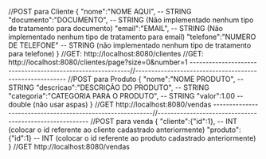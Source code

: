 //POST para Cliente 
{
    "nome":"NOME AQUI",    		-- STRING
    "documento":"DOCUMENTO",	 	-- STRING (Não implementado nenhum tipo de tratamento para documento)
    "email":"EMAIL",	 	-- STRING	(Não implementado nenhum tipo de tratamento para email)
    "telefone":"NUMERO DE TELEFONE"	-- STRING	(não implementado nenhum tipo de tratamento para telefone) 
}
//GET: http://localhost:8080/clientes
//GET: http://localhost:8080/clientes/page?size=0&number=1
-----------------------------------------------------------//--------------------------------------------------------
//POST para Produto
{
    "nome":"NOME PRODUTO",			-- STRING
    "descricao":"DESCRIÇÃO DO PRODUTO",	     	-- STRING	
    "categoria":"CATEGORIA PARA O PRODUTO",  	-- STRING
    "valor":1.00				-- double (não usar aspas)
}
//GET http://localhost:8080/vendas
-----------------------------------------------------------//--------------------------------------------------------
//POST para venda
{
    "cliente":{"id":1},			-- INT (colocar o id referente ao cliente cadastrado anteriormente)
    "produto":{"id":1}			-- INT (colocar o id referente ao produto cadastrado anteriormente)
}
//GET http://localhost:8080/vendas


